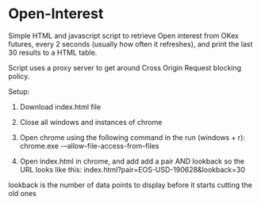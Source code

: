 # Open-Interest

Simple HTML and javascript script to retrieve Open interest from OKex futures, every 2 seconds (usually how often it refreshes), and print the last 30 results to a HTML table. 

Script uses a proxy server to get around Cross Origin Request blocking policy.


Setup:

1) Download index.html file

2) Close all windows and instances of chrome

3) Open chrome using the following command in the run  (windows + r): chrome.exe -–allow-file-access-from-files

4) Open index.html in chrome, and add add a pair AND lookback so the URL looks like this: index.html?pair=EOS-USD-190628&lookback=30

lookback is the number of data points to display before it starts cutting the old ones
